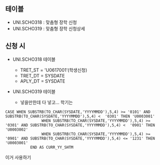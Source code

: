 
## 테이블
- UNI.SCHO318 : 맞춤형 장학 신청
- UNI.SCHO319 : 맞춤형 장학 신청상세


## 신청 시 
- UNI.SCHO318 테이블
	- TRET_ST = 'U0617001'(학생신청)
	- TRET_DT = SYSDATE
	- APLY_DT = SYSDATE

- UNI.SCHO319 테이블
	- 넣을만한데 다 넣고... 학기는
```
CASE WHEN SUBSTRB(TO_CHAR(SYSDATE,'YYYYMMDD'),5,4) >= '0101' AND SUBSTRB(TO_CHAR(SYSDATE,'YYYYMMDD'),5,4) <  '0301' THEN 'U0003001'
                WHEN SUBSTRB(TO_CHAR(SYSDATE,'YYYYMMDD'),5,4) >= '0301' AND SUBSTRB(TO_CHAR(SYSDATE,'YYYYMMDD'),5,4) <  '0901' THEN 'U0003002'
                WHEN SUBSTRB(TO_CHAR(SYSDATE,'YYYYMMDD'),5,4) >= '0901' AND SUBSTRB(TO_CHAR(SYSDATE,'YYYYMMDD'),5,4) <= '1231' THEN 'U0003001'
           END AS CURR_YY_SHTM
```
이거 사용하기